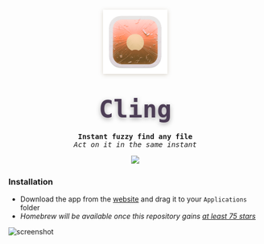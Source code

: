 <p align="center">
    <a href="https://lowtechguys.com/cling"><img width="128" height="128" src="Cling/Assets.xcassets/AppIcon.appiconset/icon_256x256.png" style="filter: drop-shadow(0px 2px 4px rgba(80, 50, 6, 0.2));"></a>
    <h1 align="center"><code style="text-shadow: 0px 3px 10px rgba(8, 0, 6, 0.35); font-size: 3rem; font-family: ui-monospace, Menlo, monospace; font-weight: 800; background: transparent; color: #4d3e56; padding: 0.2rem 0.2rem; border-radius: 6px">Cling</code></h1>
    <h4 align="center" style="padding: 0; margin: 0; font-family: ui-monospace, monospace;">Instant fuzzy find any file</h4>
    <h6 align="center" style="padding: 0; margin: 0; font-family: ui-monospace, monospace; font-weight: 400;">Act on it in the same instant</h6>
</p>

<p align="center">
    <a href="https://files.lowtechguys.com/releases/Cling.dmg">
        <img width=200 src="https://files.lowtechguys.com/macos-app.svg">
    </a>
</p>

### Installation

- Download the app from the [website](https://lowtechguys.com/cling) and drag it to your `Applications` folder
- *Homebrew will be available once this repository gains [at least 75 stars](https://docs.brew.sh/Acceptable-Casks#rejected-casks)*

![screenshot](https://files.lowtechguys.com/cling-app-screenshot.png)
